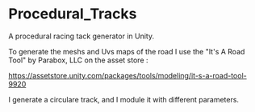 # Procedural_Tracks
A procedural racing tack generator in Unity. 

To generate the meshs and Uvs maps of the road I use the "It's A Road Tool" by Parabox, LLC on the asset store :

https://assetstore.unity.com/packages/tools/modeling/it-s-a-road-tool-9920

I generate a circulare track, and I module it with different parameters. 



